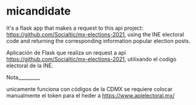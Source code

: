 # micandidate

It's a flask app that makes a request to this api project: https://github.com/Socialtic/mx-elections-2021, using the INE electoral code and returning the corresponding information popular election posts.


Aplicación de Flask que realiza un request a api https://github.com/Socialtic/mx-elections-2021, utilixando el codigo electoral de la INE.

Nota_________

unicamente funciona con códigos de la CDMX
se requiere colocar manualmente el token para el heder a https://www.apielectoral.mx/
